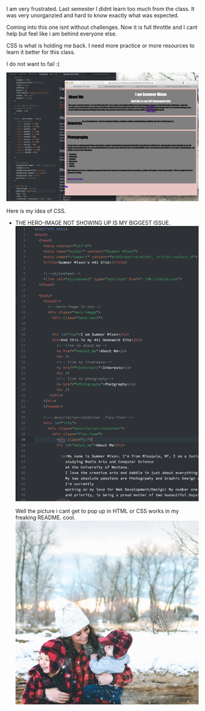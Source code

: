 I am very frustrated.
Last semester I didnt learn too much from the class. It was very unorganzied and hard to know exactly what was expected.

Coming into this one isnt without challenges. Now it is full throttle and I cant help but feel like i am behind everyone else.

CSS is what is holding me back.
I need more practice or more resources to learn it better for this class.

I do not want to fail :(

<img src="./images/screenshot.png">

Here is my idea of CSS.


<ul>
<li>THE HERO-IMAGE NOT SHOWING UP IS MY BIGGEST ISSUE. </li>

<img src="./images/screen2.png">


Well the picture i cant get to pop up in HTML or CSS works in my freaking README. cool. 
<img src="./images/hopethisworks.jpg">
